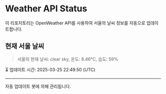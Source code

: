
# Weather API Status

이 리포지토리는 OpenWeather API를 사용하여 서울의 날씨 정보를 자동으로 업데이트합니다.

## 현재 서울 날씨
> 서울의 현재 날씨: clear sky, 온도: 8.46°C, 습도: 59%

⏳ 업데이트 시간: 2025-03-25 22:49:50 (UTC)

---
자동 업데이트 봇에 의해 관리됩니다.
